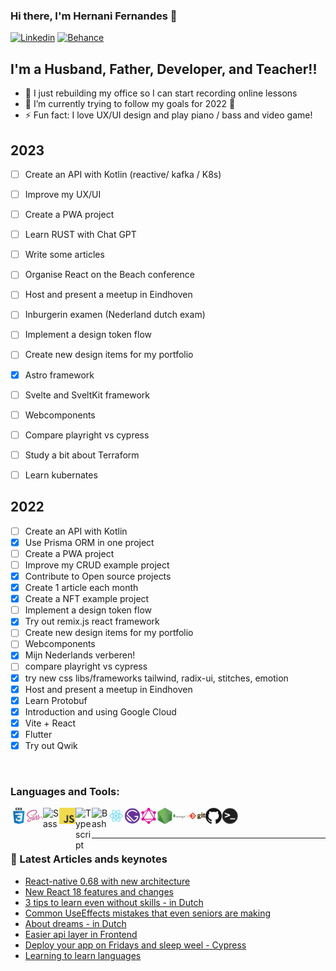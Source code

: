 ### Hi there, I'm Hernani Fernandes 👋

[![Linkedin](https://img.shields.io/badge/LinkedIn-0077B5?style=for-the-badge&logo=linkedin&logoColor=white)](https://www.linkedin.com/in/hernani-fernandes/)
[![Behance](https://img.shields.io/badge/-Behance-blue?style=for-the-badge&logo=behance&logoColor=white)](https://www.behance.net/hernanifernandes/)

## I'm a Husband, Father, Developer, and Teacher!!

- 🔭 I just rebuilding my office so I can start recording online lessons
- 🌱 I’m currently trying to follow my goals for 2022 🤣
- ⚡ Fun fact: I love UX/UI design and play piano / bass and video game! 

## 2023
- [ ] Create an API with Kotlin (reactive/ kafka / K8s)
- [ ] Improve my UX/UI
- [ ] Create a PWA project
- [ ] Learn RUST with Chat GPT
- [ ] Write some articles
- [ ] Organise React on the Beach conference
- [ ] Host and present a meetup in Eindhoven
- [ ] Inburgerin examen (Nederland dutch exam)
- [ ] Implement a design token flow
- [ ] Create new design items for my portfolio
- [x] Astro framework
- [ ] Svelte and SveltKit framework
- [ ] Webcomponents
- [ ] Compare playright vs cypress
- [ ] Study a bit about Terraform
- [ ] Learn kubernates


## 2022
- [ ] Create an API with Kotlin
- [x] Use Prisma ORM in one project
- [ ] Create a PWA project
- [ ] Improve my CRUD example project
- [x] Contribute to Open source projects
- [x] Create 1 article each month
- [x] Create a NFT example project
- [ ] Implement a design token flow
- [x] Try out remix.js react framework
- [ ] Create new design items for my portfolio
- [ ] Webcomponents
- [x] Mijn Nederlands verberen!
- [ ] compare playright vs cypress
- [x] try new css libs/frameworks tailwind, radix-ui, stitches, emotion
- [x] Host and present a meetup in Eindhoven
- [x] Learn Protobuf
- [x] Introduction and using Google Cloud
- [x] Vite + React
- [x] Flutter
- [x] Try out Qwik

<br />

### Languages and Tools:
<img align="left" alt="CSS3" width="26px" src="https://raw.githubusercontent.com/github/explore/80688e429a7d4ef2fca1e82350fe8e3517d3494d/topics/css/css.png" />
<img align="left" alt="Sass" width="26px" src="https://raw.githubusercontent.com/github/explore/80688e429a7d4ef2fca1e82350fe8e3517d3494d/topics/sass/sass.png" />
<img align="left" alt="Sass" width="26px" src="https://avatars.githubusercontent.com/u/20658825?s=200&v=4" />
<img align="left" alt="JavaScript" width="26px" src="https://raw.githubusercontent.com/github/explore/80688e429a7d4ef2fca1e82350fe8e3517d3494d/topics/javascript/javascript.png" />
<img align="left" alt="Typescript" width="26px" src="https://user-images.githubusercontent.com/1771727/131647478-f7a5e3ea-2c15-45b6-85ed-1ecf2908c74c.png" />
<img align="left" alt="Bash" width="26px" src="https://user-images.githubusercontent.com/1771727/131647346-19d76d43-2fbb-4c49-b0f6-28c306a6c64f.png" />
<img align="left" alt="React" width="26px" src="https://raw.githubusercontent.com/github/explore/80688e429a7d4ef2fca1e82350fe8e3517d3494d/topics/react/react.png" />
<img align="left" alt="Gatsby" width="26px" src="https://raw.githubusercontent.com/github/explore/e94815998e4e0713912fed477a1f346ec04c3da2/topics/gatsby/gatsby.png" />
<img align="left" alt="GraphQL" width="26px" src="https://raw.githubusercontent.com/github/explore/80688e429a7d4ef2fca1e82350fe8e3517d3494d/topics/graphql/graphql.png" />
<img align="left" alt="Node.js" width="26px" src="https://raw.githubusercontent.com/github/explore/80688e429a7d4ef2fca1e82350fe8e3517d3494d/topics/nodejs/nodejs.png" />
<img align="left" alt="MongoDB" width="26px" src="https://raw.githubusercontent.com/github/explore/80688e429a7d4ef2fca1e82350fe8e3517d3494d/topics/mongodb/mongodb.png" />
<img align="left" alt="Git" width="26px" src="https://raw.githubusercontent.com/github/explore/80688e429a7d4ef2fca1e82350fe8e3517d3494d/topics/git/git.png" />
<img align="left" alt="GitHub" width="26px" src="https://raw.githubusercontent.com/github/explore/78df643247d429f6cc873026c0622819ad797942/topics/github/github.png" />
<img align="left" alt="Bash" width="26px" src="https://raw.githubusercontent.com/github/explore/80688e429a7d4ef2fca1e82350fe8e3517d3494d/topics/terminal/terminal.png" />

<br />
<br />

---

### 📕 Latest Articles ands keynotes
- [React-native 0.68 with new architecture](https://xebia.com/blog/react-native-68-with-new-architecture/)
- [New React 18 features and changes](https://xebia.com/blog/new-react-18-features-and-changes/)
- [3 tips to learn even without skills - in Dutch](https://www.linkedin.com/pulse/3-tips-om-nieuwe-dingen-te-leren-als-je-zelf-geen-talent-fernandes/?trackingId=AG49yizV8RGdO69dLNX8FQ%3D%3D)
- [Common UseEffects mistakes that even seniors are making](https://dev.to/hernanif1/common-useeffects-mistakes-that-even-seniors-are-making-3o9g)
- [About dreams - in Dutch](https://www.linkedin.com/pulse/wat-een-droom-hernani-fernandes/)
- [Easier api layer in Frontend](https://docs.google.com/presentation/d/1nNvaW9obFEOd75akpiOdU8PjClrQ53Xyqcm5g9qcBWI)
- [Deploy your app on Fridays and sleep weel - Cypress](https://docs.google.com/presentation/d/1YD72HTmBkX-Cphvua7peWc1g-BH7XHWet23aCdlZv5o/)
- [Learning to learn languages](https://docs.google.com/presentation/d/1UTKsoAW0dfC7wd1oKqx74NRMrYXDJs8Ag5XwUGu4QZM/)


